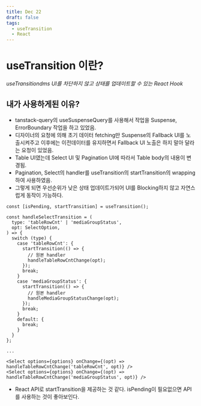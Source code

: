 ```yaml
---
title: Dec 22
draft: false
tags:
  - useTransition
  - React
---
```

# useTransition 이란?

*useTransitiondms UI를 차단하지 않고 상태를 업데이트할 수 있는 React Hook*

## 내가 사용하게된 이유?
- tanstack-query의 useSuspenseQuery를 사용해서 작업을 Suspense, ErrorBoundary 작업을 하고 있었음.
- 디자이너의 요청에 의해 초기 데이터 fetching만 Suspense의 Fallback UI를 노출시켜주고 이후에는 이전데이터를 유지하면서 Fallback UI 노출은 하지 말아 달라는 요청이 있었음.
- Table UI였는데 Select UI 및 Pagination UI에 따라서 Table body의 내용이 변경됨.
- Pagination, Select의 handler를 useTransition의 startTransition의 wrapping하여 사용하였음.
- 그렇게 되면 우선순위가 낮은 상태 업데이트가되어 UI를 Blocking하지 않고 자연스럽게 동작이 가능하다.

```tsx
const [isPending, startTransition] = useTransition();

const handleSelectTransition = (  
  type: 'tableRowCnt' | 'mediaGroupStatus',  
  opt: SelectOption,  
) => {  
  switch (type) {  
    case 'tableRowCnt': {  
      startTransition(() => {  
	    // 원본 handler
        handleTableRowCntChange(opt);  
      });  
      break;  
    }  
    case 'mediaGroupStatus': {  
      startTransition(() => {
	    // 원본 handler
        handleMediaGroupStatusChange(opt);  
      });  
      break;  
    }  
    default: {  
      break;  
    }  
  }  
};

...

<Select options={options} onChange={(opt) => handleTableRowCntChange('tableRowCnt', opt)} />
<Select options={options} onChange={(opt) => handleTableRowCntChange('mediaGroupStatus', opt)} />

```

- React API로 startTransition을 제공하는 것 같다. isPending이 필요없으면 API를 사용하는 것이 좋아보인다.